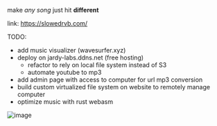 make _any song_ just hit **different** 

link: https://slowedrvb.com/ 

TODO: 

- add music visualizer (wavesurfer.xyz)
- deploy on jardy-labs.ddns.net (free hosting)
  - refactor to rely on local file system instead of S3
  - automate youtube to mp3
- add admin page with access to computer for url mp3 conversion
- build custom virtualized file system on website to remotely manage computer
- optimize music with rust webasm 





![image](https://github.com/jerryzhou196/slowedrvb/assets/46613983/30879709-cd5b-4351-9a85-e1910e8e0b9e)


